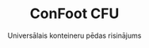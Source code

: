 ---
title: "ConFoot CFU"
subtitle: "Universālais konteineru pēdas risinājums"
mainImage: "/images/products/confoot-cfu-main.jpg"
gallery:
  - "/images/products/confoot-cfu-1.jpg"
  - "/images/products/confoot-cfu-2.jpg"
  - "/images/products/confoot-cfu-3.jpg"
shortDescription: "ConFoot CFU ir universāla konteineru pēda, kas paredzēta daudzpusīgai konteineru apstrādei dažādās vidēs."
technicalDescription: "ConFoot CFU ir izstrādāts no augstas kvalitātes tērauda un aprīkots ar mūsu patentēto bloķēšanas mehānismu, lai nodrošinātu drošu piestiprināšanos konteineru stūru kalpreņiem."
videoID: "HDhFIRA-oZU"
specifications:
  - name: "Svars"
    value: "24 kg"
  - name: "Ielādes spēja"
    value: "34 tonnas"
  - name: "Izmēri"
    value: "45 × 30 × 25 cm"
  - name: "Materiāls"
    value: "Augstas kvalitātes tērauds"
price: "€1,250"
pricingNotes: "Pieejamas apjoma atlaides. Lai saņemtu pielāgotus piedāvājumus, sazinieties ar mums."
buyLink: "/contact"
howToUse: |
  1. Novietojiet CFU zem konteineru stūra
  2. Aktivizējiet bloķēšanas mehānismu
  3. Pārbaudiet drošu piestiprināšanos
  4. Atkārtojiet visiem nepieciešamajiem stūriem
benefits:
  - title: "Universāla saderība"
    description: "Darbojas ar visiem standarta kravu konteineriem, neatkarīgi no ražotāja"
  - title: "Ātra uzstādīšana"
    description: "Var uzstādīt ar vienas operātora palīdzību mazāk nekā 5 minūtēs uz vienību"
  - title: "Telpas efektivitāte"
    description: "Kompakts dizains ļauj glabāt ierīci šaurās telpās, kad netiek izmantota"
  - title: "Izmaksu efektivitāte"
    description: "Samazina nepieciešamību pēc specializētas celšanas iekārtas, tādējādi ietaupot darbības izmaksas"
  - title: "Daudzpusīgas pielietojuma iespējas"
    description: "Lietojams dažādās nozarēs, tostarp loģistikā, ražošanā un būvniecībā"
  - title: "Uzlabota darba plūsma"
    description: "Vienkāršo konteineru apstrādes procesus, uzlabojot darbības efektivitāti"
articleContent: |
  ## Kas ir ConFoot CFU?

  ConFoot CFU ir universāls konteineru pēdas risinājums, kas radīts, lai nodrošinātu maksimālu daudzpusību un savietojamību ar dažādu tipu konteineriem. Šis inovatīvais sistēma piedāvā uzticamu un efektīvu veidu, kā apstrādāt konteinerus bez nepieciešamības izmantot smago tehniku vai specializētas iekārtas. CFU modelis izceļas ar spēju darbotos ar gandrīz jebkuru standarta kravu konteineru, padarot to par ideālu izvēli uzņēmumiem, kas strādā ar dažādu tipu konteineriem.

  ## Kā tas darbojas

  ConFoot CFU tiek piestiprināts tieši pie konteineru stūru kalpreņiem, nodrošinot stabilu pamatu iekraušanai, izkraušanai un pagaidu glabāšanai. Tā universālais dizains garantē savietojamību ar gandrīz visiem standarta kravu konteineriem, padarot to par ideālu risinājumu uzņēmumiem, kas strādā ar dažādiem konteineru tipiem. Sistēmas vienkāršā piestiprināšanas mehānika ļauj ātri uzstādīt un noņemt CFU, būtiski samazinot laiku un resursus, kas nepieciešami konteineru apstrādes operācijām.

  ## Kā darbojas ConFoot CFU

  ### Galvenā mehānika

  ConFoot CFU izmanto inovatīvu universālo piestiprināšanas sistēmu, kas droši savieno ar konteineru stūru kalpreņiem neatkarīgi no ražotāja. Šī daudzpusība tiek sasniegta ar īpaši izstrādātu saspriegšanas mehānismu, kas pielāgojas dažādām stūru kalpreņu konfigurācijām. Izgatavots no augstas kvalitātes tērauda, katrs elements nodrošina izcilu izturību, vienlaikus paliekot viegli pārvaldāmam, lai vienu operāciju varētu veikt viens operātors.

  Piestiprināšanas process ir vienkāršs un prasa minimālu apmācību. Operātori var novietot CFU zem konteineru stūra, ieslēgt bloķēšanas mehānismu un pārbaudīt drošu piestiprināšanos pirms turpināšanas. Šī vienkāršība ļauj ātri uzstādīt CFU dažādās darba vidēs, sākot no aizņemtiem ostām līdz attāliem būvlaukumiem.

  ### Mehānikas priekšrocības

  1. **Universāla pielietojamība**: CFU pielāgojamais dizains darbojas ar konteineriem no visiem vadošajiem ražotājiem, novēršot savietojamības problēmas.
  2. **Vienkārša ekspluatācija**: Intuitīvā piestiprināšanas sistēma ir viegli apgūt, tādējādi samazinot apmācību laikus un operacionālās kļūdas.
  3. **Laika efektivitāte**: Konteineru apstrādes operācijas tiek pabeigtas daļā no laika, kas nepieciešams tradicionālām metodēm, kurās izmanto smago tehniku.
  4. **Resursu optimizācija**: Samazinot atkarību no specializētām iekārtām, CFU nodrošina efektīvāku resursu izmantošanu.

  CFU mehānika ir nozīmīgs sasniegums konteineru apstrādes tehnoloģijā, piedāvājot risinājumu, kas apvieno daudzpusību, vienkāršību un efektivitāti vienā produktā.

  ## ConFoot CFU pielietojums

  ### Daudzveidīgas loģistikas operācijas
  ConFoot CFU izceļas dažādu loģistikas operāciju vidū, kur regulāri tiek apstrādāti dažāda veida konteineri. Tā universālā savietojamība padara to īpaši vērtīgu multimodālajos transporta mezglos, kur sanāk konteineri no dažādiem ražotājiem un kravu līnijām. Sistēmas spēja darboties ar dažāda veida konteineriem novērš nepieciešamību pēc vairākiem specializētiem risinājumiem, vienkāršojot operācijas un samazinot iekārtu izmaksas.

  ### Mazākās izplatīšanas centri
  Mazākiem izplatīšanas centriem, kuriem nav iespējams attaisnot pastāvīgu konteineru apstrādes iekārtu iegādi, ConFoot CFU nodrošina ideālu risinājumu. Tā pārnēsājamā daba un vienkāršā ekspluatācija ļauj šīm iestādēm efektīvi pārvaldīt konteineru piegādes, nemaksājot par dārgām infrastruktūrām. Šī pieejamība atver jaunas iespējas uzņēmumiem, kuri vēlas paplašināt savas izplatīšanas iespējas bez būtiskiem kapitāla izdevumiem.

  ### Ražošanas objekti
  Ražošanas objekti gūst labumu no CFU spējas veidot elastīgus ražošanas izkārtojumus. Nodrošinot konteineru precīzu novietojumu, sistēma veicina just-in-time krājumu pārvaldību un efektīvus ražošanas procesus. Konteineru ātra pārvietošana arī atbalsta agilus ražošanas procesus, kas prasa biežas darba vides un resursu sadales pārkonfigurēšanas iespējas.

  ConFoot CFU pielāgojamība padara to par neatņemamu instrumentu modernajās loģistikas un ražošanas operācijās, nodrošinot nepieciešamo elastību, lai atbilstu mainīgajām tirgus prasībām un operacionālajām vajadzībām.

  ### Priekšrocības un ierobežojumi

  #### Priekšrocības

  ConFoot CFU piedāvā būtiskas priekšrocības konteineru apstrādes operācijās. Tā universālā savietojamība novērš nepieciešamību pēc vairākiem specializētiem risinājumiem, tādējādi samazinot iekārtu izmaksas un vienkāršojot krājumu pārvaldību. Sistēmas mobilitāte ļauj to izmantot dažādās vietās, nodrošinot darbības elastību, ar ko fiksētas iekārtas nevar konkurēt. Turklāt CFU vienkāršā ekspluatācija samazina apmācību prasības un ļauj ātri ieviest risinājumu jaunās vidēs. Izturīgā konstrukcija nodrošina ilgtermiņa uzticamību, kamēr kompaktais dizains minimizē glabāšanas prasības, kad sistēma netiek izmantota.

  #### Ierobežojumi

  Neskatoties uz tās daudzpusību, ConFoot CFU ir arī daži ierobežojumi, kas jāņem vērā. Sistēmas manuālā daba var nebūt piemērota augsta apjoma operācijām, kur automatizēti risinājumi varētu būt efektīvāki. Lai gan CFU būtiski samazina nepieciešamību pēc smagas tehnikas, tas pilnībā to neaizstāj visos konteineru apstrādes scenārijos. Papildus tam ļoti nevienmērīga virsma var radīt izaicinājumus stabilai uzstādīšanai, kas dažos gadījumos prasa papildu vietas sagatavošanu. Šos faktorus jāizvērtē, apsverot CFU piemērotību konkrētām darba vidēm.

  ## Nākotnes attīstība

  ### Plānotie uzlabojumi
  ConFoot CFU turpina attīstīties ar vairākiem plānotiem uzlabojumiem nākotnē. Izstrādes centri ir vērsti uz katra elementa svara samazināšanu, vienlaikus saglabājot vai palielinot ielādes spēju. Tiek pētītas materiālu zinātnes inovācijas, lai iekļautu modernus kompozītmateriālus ar izcilu stiprības un svara attiecību. Turklāt tiek plānotas ergonomiskas izmaiņas, lai vēl vairāk vienkāršotu piestiprināšanas procesu un samazinātu operātoru nogurumu ilgstošas ekspluatācijas laikā.

  ### Integrācijas iespējas
  Nākotnes ConFoot CFU versijās tiks iekļautas uzlabotas integrācijas iespējas ar noliktavu pārvaldības sistēmām un loģistikas izsekošanas platformām. Tiek izstrādāti digitālie sensori, kas reāllaikā monitorēs ielādes sadalījumu un stabilitāti, nodrošinot vērtīgus datus drošības un efektivitātes optimizācijai. Šīs inteliģentās funkcijas ļaus CFU kļūt par daļu no savienotā loģistikas ekosistēmas, atbalstot datu virzītu lēmumu pieņemšanu un prognozēto apkopes grafikus.

  Pastāvīgās attīstības pasākumi nodrošina, ka ConFoot CFU turpinās atbilst mainīgajām loģistikas un ražošanas industrijas prasībām, saglabājot savu pozīciju kā vadošs risinājums daudzpusīgai konteineru apstrādei.
---